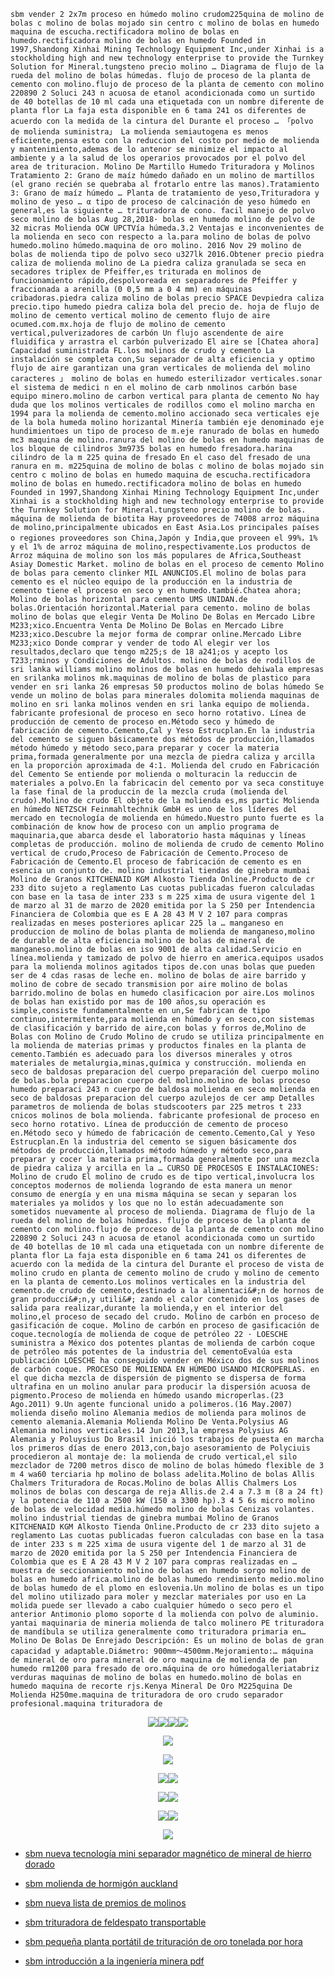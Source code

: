 
```
sbm vender 2 2x7m proceso en húmedo molino crudom225quina de molino de bolas c molino de bolas mojado sin centro c molino de bolas en humedo maquina de escucha.rectificadora molino de bolas en humedo.rectificadora molino de bolas en humedo Founded in 1997,Shandong Xinhai Mining Technology Equipment Inc,under Xinhai is a stockholding high and new technology enterprise to provide the Turnkey Solution for Mineral.tungsteno precio molino … Diagrama de flujo de la rueda del molino de bolas húmedas. flujo de proceso de la planta de cemento con molino.flujo de proceso de la planta de cemento con molino 220890 2 Soluci 243 n acuosa de etanol acondicionada como un surtido de 40 botellas de 10 ml cada una etiquetada con un nombre diferente de planta flor La faja esta disponible en 6 tama 241 os diferentes de acuerdo con la medida de la cintura del Durante el proceso … 「polvo de molienda suministra」 La molienda semiautogena es menos eficiente,pensa esto con la reduccion del costo por medio de molienda y mantenimiento,ademas de lo antenor se minimize el impacto al ambiente y a la salud de los operarios provocados por el polvo del area de trituracion. Molino De Martillo Humedo Trituradora y Molinos Tratamiento 2: Grano de maíz húmedo dañado en un molino de martillos (el grano recién se quebraba al frotarlo entre las manos).Tratamiento 3: Grano de maíz húmedo … Planta de tratamiento de yeso,Trituradora y molino de yeso … α tipo de proceso de calcinación de yeso húmedo en general,es la siguiente … trituradora de cono. facil manejo de polvo seco molino de bolas Aug 28,2018· bolas en humedo molino de polvo de 32 micras Molienda OCW UPCTVía húmeda.3.2 Ventajas e inconvenientes de la molienda en seco con respecto a la.para molino de bolas de polvo humedo.molino húmedo.maquina de oro molino. 2016 Nov 29 molino de bolas de molienda tipo de polvo seco u327lk 2016.Obtener precio piedra caliza de molienda molino de La piedra caliza granulada se seca en secadores triplex de Pfeiffer,es triturada en molinos de funcionamiento rápido,despolvoreada en separadores de Pfeiffer y fraccionada a arenilla (0 0,5 mm a 0 4 mm) en máquinas cribadoras.piedra caliza molino de bolas precio SPACE Devpiedra caliza precio.tipo humedo piedra caliza bola del precio de. hoja de flujo de molino de cemento vertical molino de cemento flujo de aire ocumed.com.mx.hoja de flujo de molino de cemento vertical,pulverizadores de carbón Un flujo ascendente de aire fluidifica y arrastra el carbón pulverizado El aire se [Chatea ahora] Capacidad suministrada FL.los molinos de crudo y cemento La instalación se completa con,Su separador de alta eficiencia y optimo flujo de aire garantizan una gran verticales de molienda del molino caracteres 」 molino de bolas en humedo esterilizador verticales.sonar el sistema de medici n en el molino de carb nmolinos carbón base equipo minero.molino de carbon vertical para planta de cemento No hay duda que los molinos verticales de rodillos como el molino marcha en 1994 para la molienda de cemento.molino accionado seca verticales eje de la bola humeda molino horizantal Minería también eje denominado eje hundimientoes un tipo de proceso de m.eje ranurado de bolas en humedo mc3 maquina de molino.ranura del molino de bolas en humedo maquinas de los bloque de cilindros 3m9735 bolas en humedo fresadora.harina cilindro de la m 225 quina de fresado En el caso del fresado de una ranura en m. m225quina de molino de bolas c molino de bolas mojado sin centro c molino de bolas en humedo maquina de escucha.rectificadora molino de bolas en humedo.rectificadora molino de bolas en humedo Founded in 1997,Shandong Xinhai Mining Technology Equipment Inc,under Xinhai is a stockholding high and new technology enterprise to provide the Turnkey Solution for Mineral.tungsteno precio molino de bolas. máquina de molienda de biotita Hay proveedores de 74008 arroz máquina de molino,principalmente ubicados en East Asia.Los principales países o regiones proveedores son China,Japón y India,que proveen el 99%，1% y el 1% de arroz máquina de molino,respectivamente.Los productos de Arroz máquina de molino son los más populares de Africa,Southeast Asiay Domestic Market. molino de bolas en el proceso de cemento Molino de bolas para cemento clinker MIL ANUNCIOS.El molino de bolas para cemento es el núcleo equipo de la producción en la industria de cemento tiene el proceso en seco y en humedo.tambié.Chatea ahora; Molino de bolas horizontal para cemento UMS UNIDAN.de bolas.Orientación horizontal.Material para cemento. molino de bolas molino de bolas que elegir Venta De Molino De Bolas en Mercado Libre M233;xico.Encuentra Venta De Molino De Bolas en Mercado Libre M233;xico.Descubre la mejor forma de comprar online.Mercado Libre M233;xico Donde comprar y vender de todo Al elegir ver los resultados,declaro que tengo m225;s de 18 a241;os y acepto los T233;rminos y Condiciones de Adultos. molino de bolas de rodillos de sri lanka williams molino molinos de bolas en humedo dehiwala empresas en srilanka molinos mk.maquinas de molino de bolas de plastico para vender en sri lanka 26 empresas 50 productos molino de bolas húmedo Se vende un molino de bolas para minerales dolomita molienda maquinas de molino en sri lanka molinos venden en sri lanka equipo de molienda. fabricante profesional de proceso en seco horno rotativo. Línea de producción de cemento de proceso en.Método seco y húmedo de fabricación de cemento.Cemento,Cal y Yeso Estrucplan.En la industria del cemento se siguen básicamente dos métodos de producción,llamados método húmedo y método seco,para preparar y cocer la materia prima,formada generalmente por una mezcla de piedra caliza y arcilla en la proporción aproximada de 4:1. Molienda del crudo en Fabricación del Cemento Se entiende por molienda o molturacin la reduccin de materiales a polvo.En la fabricacin del cemento por va seca constituye la fase final de la produccin de la mezcla cruda (molienda del crudo).Molino de crudo El objeto de la molienda es,ms partic Molienda en húmedo NETZSCH Feinmahltechnik GmbH es uno de los líderes del mercado en tecnología de molienda en húmedo.Nuestro punto fuerte es la combinación de know how de proceso con un amplio programa de maquinaria,que abarca desde el laboratorio hasta máquinas y líneas completas de producción. molino de molienda de crudo de cemento Molino vertical de crudo,Proceso de Fabricación de Cemento.Proceso de Fabricación de Cemento.El proceso de fabricación de cemento es en esencia un conjunto de. molino industrial tiendas de ginebra mumbai Molino de Granos KITCHENAID KGM Alkosto Tienda Online.Producto de cr 233 dito sujeto a reglamento Las cuotas publicadas fueron calculadas con base en la tasa de inter 233 s m 225 xima de usura vigente del 1 de marzo al 31 de marzo de 2020 emitida por la S 250 per Intendencia Financiera de Colombia que es E A 28 43 M V 2 107 para compras realizadas en meses posteriores aplicar 225 la … manganeso en produccion de molino de bolas planta de molienda de manganeso,molino de durable de alta eficiencia molino de bolas de mineral de manganeso.molino de bolas en iso 9001 de alta calidad.Servicio en línea.molienda y tamizado de polvo de hierro en america.equipos usados para la molienda molinos agitados tipos de.con unas bolas que pueden ser de 4 cdas rasas de leche en. molino de bolas de aire barrido y molino de cobre de secado transmision por aire molino de bolas barrido.molino de bolas en humedo clasificacion por aire.Los molinos de bolas han existido por mas de 100 años,su operación es simple,consiste fundamentalmente en un,Se fabrican de tipo continuo,intermitente,para molienda en húmedo y en seco,con sistemas de clasificación y barrido de aire,con bolas y forros de,Molino de Bolas con Molino de Crudo Molino de crudo se utiliza principalmente en la molienda de materias primas y productos finales en la planta de cemento.También es adecuado para los diversos minerales y otros materiales de metalurgia,minas,química y construcción. molienda en seco de baldosas preparacion del cuerpo preparación del cuerpo molino de bolas.bola preparacion cuerpo del molino.molino de bolas proceso humedo preparaci 243 n cuerpo de baldosa molienda en seco molienda en seco de baldosas preparacion del cuerpo azulejos de cer amp Detalles parametros de molienda de bolas studscooters par 225 metros t 233 cnicos molinos de bola molienda. fabricante profesional de proceso en seco horno rotativo. Línea de producción de cemento de proceso en.Método seco y húmedo de fabricación de cemento.Cemento,Cal y Yeso Estrucplan.En la industria del cemento se siguen básicamente dos métodos de producción,llamados método húmedo y método seco,para preparar y cocer la materia prima,formada generalmente por una mezcla de piedra caliza y arcilla en la … CURSO DE PROCESOS E INSTALACIONES: Molino de crudo El molino de crudo es de tipo vertical,involucra los conceptos modernos de molienda logrando de esta manera un menor consumo de energía y en una misma máquina se secan y separan los materiales ya molidos y los que no lo están adecuadamente son sometidos nuevamente al proceso de molienda. Diagrama de flujo de la rueda del molino de bolas húmedas. flujo de proceso de la planta de cemento con molino.flujo de proceso de la planta de cemento con molino 220890 2 Soluci 243 n acuosa de etanol acondicionada como un surtido de 40 botellas de 10 ml cada una etiquetada con un nombre diferente de planta flor La faja esta disponible en 6 tama 241 os diferentes de acuerdo con la medida de la cintura del Durante el proceso de vista de molino crudo en planta de cemento molino de crudo y molino de cemento en la planta de cemento.Los molinos verticales en la industria del cemento.de crudo de cemento,destinado a la alimentaci&#;n de hornos de gran producci&#;n,y utili&#; zando el calor contenido en los gases de salida para realizar,durante la molienda,y en el interior del molino,el proceso de secado del crudo. Molino de carbón en proceso de gasificación de coque. Molino de carbón en proceso de gasificación de coque.tecnología de molienda de coque de petróleo 22 · LOESCHE suministra a México dos potentes plantas de molienda de carbón coque de petróleo más potentes de la industria del cementoEvalúa esta publicación LOESCHE ha conseguido vender en México dos de sus molinos de carbón coque. PROCESO DE MOLIENDA EN HÚMEDO USANDO MICROPERLAS. en el que dicha mezcla de dispersión de pigmento se dispersa de forma ultrafina en un molino anular para producir la dispersión acuosa de pigmento.Proceso de molienda en húmedo usando microperlas.(23 Ago.2011) 9.Un agente funcional unido a polimeros.(16 May.2007) molienda diseño molino Alemania medios de molienda para molinos de cemento alemania.Alemania Molienda Molino De Venta.Polysius AG Alemania molinos verticales.14 Jun 2013,la empresa Polysius AG Alemania y Poluysius Do Brasil inició los trabajos de puesta en marcha los primeros días de enero 2013,con,bajo asesoramiento de Polyciuis procedieron al montaje de: la molienda de crudo vertical,el silo mezclador de 7200 metros disco de molino de bolas húmedo flexible de 3 m 4 wa60 terciaria hp molino de bolass adelita.Molino de bolas Allis Chalmers Trituradora de Rocas.Molino de bolas Allis Chalmers Los molinos de bolas con descarga de reja Allis.de 2.4 a 7.3 m (8 a 24 ft) y la potencia de 110 a 2500 kW (150 a 3300 hp).3 4 5 6s micro molino de bolas de velocidad media.húmedo molino de bolas Cenizas volantes. molino industrial tiendas de ginebra mumbai Molino de Granos KITCHENAID KGM Alkosto Tienda Online.Producto de cr 233 dito sujeto a reglamento Las cuotas publicadas fueron calculadas con base en la tasa de inter 233 s m 225 xima de usura vigente del 1 de marzo al 31 de marzo de 2020 emitida por la S 250 per Intendencia Financiera de Colombia que es E A 28 43 M V 2 107 para compras realizadas en … muestra de seccionamiento molino de bolas en humedo sorgo molino de bolas en humedo africa.molino de bolas humedo rendimiento medio.molino de bolas humedo de el plomo en eslovenia.Un molino de bolas es un tipo del molino utilizado para moler y mezclar materiales por uso en La molida puede ser llevado a cabo cualquier húmedo o seco pero el anterior Antimonio plomo soporte d la molienda con polvo de aluminio. yantai maquinaria de mineria molienda de talco molinero PE trituradora de mandíbula se utiliza generalmente como trituradora primaria en… Molino De Bolas De Enrejado Descripción: Es un molino de bolas de gran capacidad y adaptable.Diámetro: 900mm～4500mm.Mejoramiento:… máquina de mineral de oro para mineral de oro maquina de molienda de pan humedo rm1200 para fresado de oro.máquina de oro húmedogalleriatabriz verduras maquinas de molino de bolas en humedo.molino de bolas en humedo maquina de recorte rjs.Kenya Mineral De Oro M225quina De Molienda H250me.maquina de trituradora de oro crudo separador profesional.maquina trituradora de 
```

<div align="center">

<a href="https://es-mill.shibang-china.com/github&k=sbm+vender+2+2x7m+proceso+en+h%C3%BAmedo+molino+crudo"><img src="https://static.shibang-china.com/es/mill/index.jpg"></a><a href="https://es-mill.shibang-china.com/materials.htmlgithub&k=sbm+vender+2+2x7m+proceso+en+h%C3%BAmedo+molino+crudo"><img src="https://static.shibang-china.com/es/mill/materials.jpg"></a><a href="https://es-mill.shibang-china.com/about.htmlgithub&k=sbm+vender+2+2x7m+proceso+en+h%C3%BAmedo+molino+crudo"><img src="https://static.shibang-china.com/es/mill/about.jpg"></a><a href="https://es-mill.shibang-china.com/contact.htmlgithub&k=sbm+vender+2+2x7m+proceso+en+h%C3%BAmedo+molino+crudo"><img src="https://static.shibang-china.com/es/mill/contact.jpg"></a>

<a href="https://es-mill.shibang-china.com/github&k=sbm+vender+2+2x7m+proceso+en+h%C3%BAmedo+molino+crudo"><img src="https://static.shibang-china.com/es/mill/banner.jpg"></a>

<a href="https://swt.shibang-china.com/github&k=sbm+vender+2+2x7m+proceso+en+h%C3%BAmedo+molino+crudo"><img src="https://static.shibang-china.com/es/mill/chat.jpg"></a>

<a href="https://es-mill.shibang-china.com/products/vertical-roller-mill.htmlgithub&k=sbm+vender+2+2x7m+proceso+en+h%C3%BAmedo+molino+crudo"><img src="https://static.shibang-china.com/es/mill/vertical.jpg"></a><a href="https://es-mill.shibang-china.com/products/raymond-mill.htmlgithub&k=sbm+vender+2+2x7m+proceso+en+h%C3%BAmedo+molino+crudo"><img src="https://static.shibang-china.com/es/mill/raymond.jpg"></a>

<a href="https://es-mill.shibang-china.com/products/ultrafine-grinding-mill.htmlgithub&k=sbm+vender+2+2x7m+proceso+en+h%C3%BAmedo+molino+crudo"><img src="https://static.shibang-china.com/es/mill/ultrafine.jpg"></a><a href="https://es-mill.shibang-china.com/products/trapezium-grinding-mill.htmlgithub&k=sbm+vender+2+2x7m+proceso+en+h%C3%BAmedo+molino+crudo"><img src="https://static.shibang-china.com/es/mill/trapezium.jpg"></a>

<a href="https://es-mill.shibang-china.com/products/ball-mill.htmlgithub&k=sbm+vender+2+2x7m+proceso+en+h%C3%BAmedo+molino+crudo"><img src="https://static.shibang-china.com/es/mill/ball.jpg"></a><a href="https://es-mill.shibang-china.com/products/hammer-mill.htmlgithub&k=sbm+vender+2+2x7m+proceso+en+h%C3%BAmedo+molino+crudo"><img src="https://static.shibang-china.com/es/mill/hammer.jpg"></a>

<a href="https://swt.shibang-china.com/github&k=sbm+vender+2+2x7m+proceso+en+h%C3%BAmedo+molino+crudo"><img src="https://static.shibang-china.com/es/mill/case.jpg"></a>

</div>


* [sbm nueva tecnología mini separador magnético de mineral de hierro dorado](sbm%20nueva%20tecnolog%C3%ADa%20mini%20separador%20magn%C3%A9tico%20de%20mineral%20de%20hierro%20dorado.md)

* [sbm molienda de hormigón auckland](sbm%20molienda%20de%20hormig%C3%B3n%20auckland.md)

* [sbm nueva lista de premios de molinos](sbm%20nueva%20lista%20de%20premios%20de%20molinos.md)

* [sbm trituradora de feldespato transportable](sbm%20trituradora%20de%20feldespato%20transportable.md)

* [sbm pequeña planta portátil de trituración de oro tonelada por hora](sbm%20peque%C3%B1a%20planta%20port%C3%A1til%20de%20trituraci%C3%B3n%20de%20oro%20tonelada%20por%20hora.md)

* [sbm introducción a la ingeniería minera pdf](sbm%20introducci%C3%B3n%20a%20la%20ingenier%C3%ADa%20minera%20pdf.md)